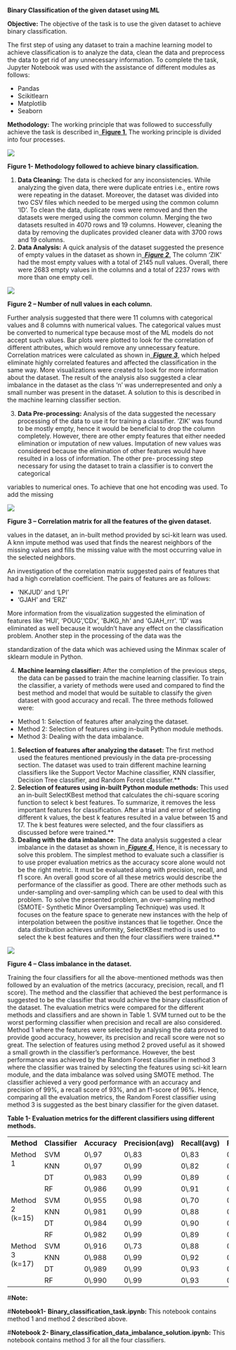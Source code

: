 ﻿**Binary Classification of the given dataset using ML** 

**Objective:** The objective of the task is to use the given dataset to achieve binary classification. 

The first step of using any dataset to train a machine learning model to achieve classification is to analyze the data, clean the data and preprocess the data to get rid of any unnecessary information. To complete the task, Jupyter Notebook was used with the assistance of different modules as follows: 

- Pandas 
- Scikitlearn 
- Matplotlib 
- Seaborn 

**Methodology:** The working principle that was followed to successfully achieve the task is described in[` `**Figure 1**.](#_page0_x51.00_y457.92) The working principle is divided into four processes. 

![](Aspose.Words.3c68195f-5e15-4d87-a89f-8e16f7228ca9.001.png) 

<a name="_page0_x51.00_y457.92"></a>**Figure 1- Methodology followed to achieve binary classification.** 

1. **Data Cleaning:** The data is checked for any inconsistencies. While analyzing the given data, there were duplicate entries i.e., entire rows were repeating in the dataset. Moreover, the dataset was divided into two CSV files which needed to be merged using the common column ‘ID’. To clean the data, duplicate rows were removed and then the datasets were merged using the common column. Merging the two datasets resulted in 4070 rows and 19 columns. However, cleaning the data by removing the duplicates provided cleaner data with 3700 rows and 19 columns. 
1. **Data Analysis:** A quick analysis of the dataset suggested the presence of empty values in the dataset as shown in[` `***Figure 2***.](#_page1_x51.00_y303.92) The column ‘ZIK’ had the most empty values with a total of 2145 null values. Overall, there were 2683 empty values in the columns and a total of 2237 rows with more than one empty cell.  

![](Aspose.Words.3c68195f-5e15-4d87-a89f-8e16f7228ca9.002.jpeg)

<a name="_page1_x51.00_y303.92"></a>**Figure 2 – Number of null values in each column.** 

Further  analysis  suggested  that  there  were  11  columns  with  categorical  values  and  8    columns with numerical values. The categorical values must be converted to numerical type because most of the ML models do not accept such values. Bar plots were plotted to look for the  correlation  of  different  attributes,  which  would  remove  any  unnecessary  feature. Correlation matrices were calculated as shown in[` `***Figure 3***,](#_page2_x109.00_y482.92) which helped eliminate highly correlated features and affected the classification in the same way. More visualizations were created  to  look  for  more  information  about  the  dataset. The  result  of  the  analysis  also suggested a clear imbalance in the dataset as the class ‘n’ was underrepresented and only a small number was present in the dataset. A solution to this is described in the machine learning classifier section. 

3. **Data Pre-processing:** Analysis of the data suggested the necessary processing of the data to use it for training a classifier. ‘ZIK’ was found to be mostly empty, hence it would be beneficial to drop the column completely. However, there are other empty features that either needed elimination or imputation of new values. Imputation of new values was considered because the elimination of other features would have resulted in a loss of information. The other pre- processing step necessary for using the dataset to train a classifier is to convert the categorical 

variables to numerical ones. To achieve that one hot encoding was used. To add the missing 

![](Aspose.Words.3c68195f-5e15-4d87-a89f-8e16f7228ca9.003.jpeg)

<a name="_page2_x109.00_y482.92"></a>**Figure 3 – Correlation matrix for all the features of the given dataset.** 

values in the dataset, an in-built method provided by sci-kit learn was used. A knn impute method was used that finds the nearest neighbors of the missing values and fills the missing value with the most occurring value in the selected neighbors. 

An investigation of the correlation matrix suggested pairs of features that had a high correlation coefficient. The pairs of features are as follows: 

- ‘NKJUD’ and ‘LPI’ 
- ‘GJAH’ and ‘ERZ’ 

More  information  from  the  visualization  suggested  the  elimination  of  features  like  ‘HUI’, ‘POUG’,’CDx’, 'BJKG\_hh' and 'GJAH\_rrr'. ‘ID’ was eliminated as well because it wouldn’t have any effect on the classification problem. Another step in the processing of the data was the 

standardization of the data which was achieved using the Minmax scaler of sklearn module in Python. 

4. **Machine learning classifier:** After the completion of the previous steps, the data can be passed to train the machine learning classifier. To train the classifier, a variety of methods were used and compared to find the best method and model that would be suitable to classify the given dataset with good accuracy and recall. The three methods followed were: 
- Method 1: Selection of features after analyzing the dataset. 
- Method 2: Selection of features using in-built Python module methods. 
- Method 3: Dealing with the data imbalance. 
1. **Selection of features after analyzing the dataset:** The first method used the features mentioned previously in the data pre-processing section. The dataset was used to train different machine learning classifiers like the Support Vector Machine classifier, KNN classifier, Decision Tree classifier, and Random Forest classifier.** 
1. **Selection of features using in-built Python module methods:** This used an in-built SelectKBest method that calculates the chi-square scoring function to select k best features. To summarize, it removes the less important features for classification. After a trial and error of selecting different k values, the best k features resulted in a value between 15 and 17. The k best features were selected, and the four classifiers as discussed before were trained.** 
1. **Dealing with the data imbalance:** The data analysis suggested a clear imbalance in the dataset as shown in[` `***Figure 4***.](#_page4_x51.00_y368.92) Hence, it is necessary to solve this problem. The simplest method to evaluate such a classifier is to use proper evaluation metrics as the accuracy score alone would not be the right metric. It must be evaluated along with precision, recall, and f1  score. An  overall  good  score  of  all these  metrics  would describe the performance of the classifier as good. There are other methods such as under-sampling and over-sampling which can be used to deal with this problem. To solve the presented problem, an over-sampling method (SMOTE- Synthetic Minor Oversampling Technique) was used. It focuses on the feature space to generate new instances with the help of interpolation between the positive instances that lie together. Once the data distribution achieves uniformity, SelectKBest method is used to select the k best features and then the four classifiers were trained.** 

![](Aspose.Words.3c68195f-5e15-4d87-a89f-8e16f7228ca9.004.jpeg)

<a name="_page4_x51.00_y368.92"></a>**Figure 4 – Class imbalance in the dataset.** 

Training the four classifiers for all the above-mentioned methods was then followed by an evaluation of the metrics (accuracy, precision, recall, and f1 score). The method and the classifier that achieved the best performance is suggested to be the classifier that would achieve the binary classification of the dataset. The evaluation metrics were compared for the different methods and classifiers and are shown in Table 1.  SVM turned out to be the worst performing classifier when precision and recall are also considered. Method 1 where the features were selected by analysing the data proved to provide good accuracy, however, its precision and recall score were not so great. The selection of features using method 2 proved useful  as  it  showed  a  small  growth  in  the  classifier’s  performance.  However,  the  best performance was achieved by the Random Forest classifier in method 3 where the classifier was trained by selecting the features using sci-kit learn module, and the data imbalance was solved using SMOTE method. The classifier achieved a very good performance with an accuracy and precision of 99%, a recall score of 93%, and an f1-score of 96%. Hence, comparing  all  the  evaluation  metrics,  the  Random  Forest  classifier  using  method  3  is suggested as the best binary classifier for the given dataset. 

**Table 1- Evaluation metrics for the different classifiers using different methods.** 



<table><tr><th colspan="1" valign="top"><b>Method</b> </th><th colspan="1" valign="top"><b>Classifier</b> </th><th colspan="1" valign="top"><b>Accuracy</b> </th><th colspan="1" valign="top"><b>Precision(avg)</b> </th><th colspan="1" valign="top"><b>Recall(avg)</b> </th><th colspan="1" valign="top"><b>F1score(avg)</b> </th></tr>
<tr><td colspan="1" rowspan="4" valign="top">Method 1 </td><td colspan="1" valign="top">SVM </td><td colspan="1" valign="top">0\.97 </td><td colspan="1" valign="top">0\.83 </td><td colspan="1" valign="top">0\.83 </td><td colspan="1" valign="top">0\.88 </td></tr>
<tr><td colspan="1" valign="top">KNN </td><td colspan="1" valign="top">0\.97 </td><td colspan="1" valign="top">0\.99 </td><td colspan="1" valign="top">0\.82 </td><td colspan="1" valign="top">0\.88 </td></tr>
<tr><td colspan="1" valign="top">DT </td><td colspan="1" valign="top">0\.983 </td><td colspan="1" valign="top">0\.99 </td><td colspan="1" valign="top">0\.89 </td><td colspan="1" valign="top">0\.93 </td></tr>
<tr><td colspan="1" valign="top">RF </td><td colspan="1" valign="top">0\.986 </td><td colspan="1" valign="top">0\.99 </td><td colspan="1" valign="top">0\.91 </td><td colspan="1" valign="top">0\.95 </td></tr>
<tr><td colspan="1" rowspan="4" valign="top">Method 2 (k=15) </td><td colspan="1" valign="top">SVM </td><td colspan="1" valign="top">0\.955 </td><td colspan="1" valign="top">0\.98 </td><td colspan="1" valign="top">0\.70 </td><td colspan="1" valign="top">0\.77 </td></tr>
<tr><td colspan="1" valign="top">KNN </td><td colspan="1" valign="top">0\.981 </td><td colspan="1" valign="top">0\.99 </td><td colspan="1" valign="top">0\.88 </td><td colspan="1" valign="top">0\.93 </td></tr>
<tr><td colspan="1" valign="top">DT </td><td colspan="1" valign="top">0\.984 </td><td colspan="1" valign="top">0\.99 </td><td colspan="1" valign="top">0\.90 </td><td colspan="1" valign="top">0\.94 </td></tr>
<tr><td colspan="1" valign="top">RF </td><td colspan="1" valign="top">0\.982 </td><td colspan="1" valign="top">0\.99 </td><td colspan="1" valign="top">0\.89 </td><td colspan="1" valign="top">0\.93 </td></tr>
<tr><td colspan="1" rowspan="4" valign="top">Method 3 (k=17) </td><td colspan="1" valign="top">SVM </td><td colspan="1" valign="top">0\.916 </td><td colspan="1" valign="top">0\.73 </td><td colspan="1" valign="top">0\.88 </td><td colspan="1" valign="top">0\.78 </td></tr>
<tr><td colspan="1" valign="top">KNN </td><td colspan="1" valign="top">0\.988 </td><td colspan="1" valign="top">0\.99 </td><td colspan="1" valign="top">0\.92 </td><td colspan="1" valign="top">0\.95 </td></tr>
<tr><td colspan="1" valign="top">DT </td><td colspan="1" valign="top">0\.989 </td><td colspan="1" valign="top">0\.99 </td><td colspan="1" valign="top">0\.93 </td><td colspan="1" valign="top">0\.96 </td></tr>
<tr><td colspan="1" valign="top">RF </td><td colspan="1" valign="top">0\.990 </td><td colspan="1" valign="top">0\.99 </td><td colspan="1" valign="top">0\.93 </td><td colspan="1" valign="top">0\.96 </td></tr>
</table>

#**Note:** 

#**Notebook1-** **Binary\_classification\_task.ipynb:** This notebook contains method 1 and method 2 described above. 

#**Notebook 2- Binary\_classification\_data\_imbalance\_solution.ipynb:** This notebook contains method 3 for all the four classifiers. 
